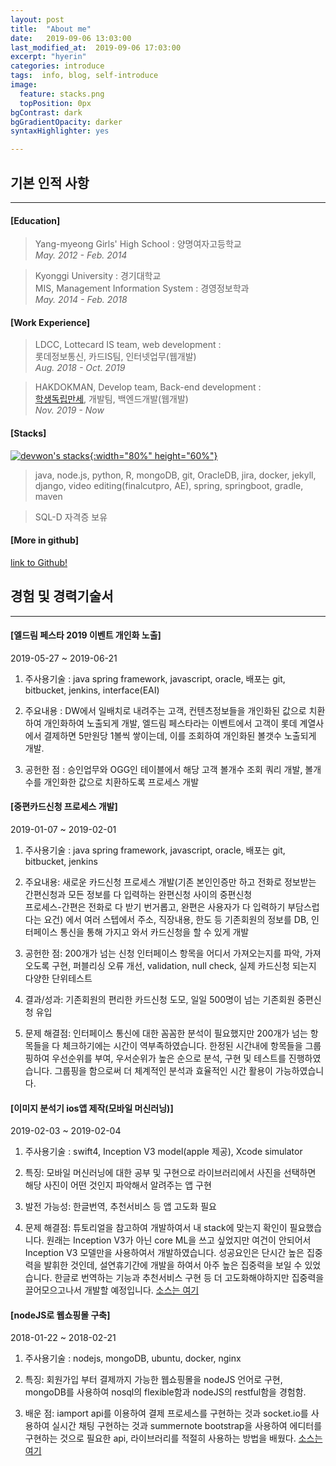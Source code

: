 ```yaml
---
layout: post
title:  "About me"
date:   2019-09-06 13:03:00
last_modified_at:  2019-09-06 17:03:00
excerpt: "hyerin"
categories: introduce
tags:  info, blog, self-introduce
image:
  feature: stacks.png
  topPosition: 0px
bgContrast: dark
bgGradientOpacity: darker
syntaxHighlighter: yes

---
```


## 기본 인적 사항
---
#### [Education]
> Yang-myeong Girls' High School : 양명여자고등학교          
> *May. 2012 - Feb. 2014*

> Kyonggi University : 경기대학교                              
> MIS, Management Information System : 경영정보학과         
> *May. 2014 - Feb. 2018* 


#### [Work Experience]
> LDCC, Lottecard IS team, web development :             
> 롯데정보통신, 카드IS팀, 인터넷업무(웹개발)          
> *Aug. 2018 - Oct. 2019*

> HAKDOKMAN, Develop team, Back-end development :             
> [학생독립만세](https://www.hakdokman.com/), 개발팀, 백엔드개발(웹개발)         
> *Nov. 2019 - Now*

#### [Stacks]
[![devwon's stacks](https://drive.google.com/uc?id=1VRNEXwEcwQkyMF-BSKIdhkMGMUg-FA7C "클릭하여 자세히 보기"){:width="80%" height="60%"}](https://stackshare.io/devwon/my-stack)

> java, node.js, python, R, mongoDB, git, OracleDB, jira, docker, 
> jekyll, django, video editing(finalcutpro, AE), spring, springboot, gradle, maven

> SQL-D 자격증 보유

#### [More in github]
[link to Github!](https://github.com/devwon)

## 경험 및 경력기술서
---
#### [엘드림 페스타 2019 이벤트 개인화 노출] 

2019-05-27 ~ 2019-06-21 

1) 주사용기술 : java spring framework, javascript, oracle, 
              배포는 git, bitbucket, jenkins, interface(EAI) 
              
2) 주요내용 : DW에서 일배치로 내려주는 고객, 컨텐츠정보들을 개인화된 값으로 
            치환하여 개인화하여 노출되게 개발, 엘드림 페스타라는 이벤트에서 
            고객이 롯데 계열사에서 결제하면 5만원당 1볼씩 쌓이는데, 이를 조회하여 
            개인화된 볼갯수 노출되게 개발. 
            
3) 공헌한 점 : 승인업무와 OGG인 테이블에서 해당 고객 볼개수 조회 쿼리 개발,
            볼개수를 개인화한 값으로 치환하도록 프로세스 개발 

#### [중편카드신청 프로세스 개발] 

2019-01-07 ~ 2019-02-01 

1) 주사용기술 : java spring framework, javascript, oracle, 
             배포는 git, bitbucket, jenkins 
             
2) 주요내용: 새로운 카드신청 프로세스 개발(기존 본인인증만 하고 전화로 정보받는 
            간편신청과 모든 정보를 다 입력하는 완편신청 사이의 중편신청  
           프로세스-간편은 전화로 다 받기 번거롭고, 완편은 사용자가 다 입력하기 부담스럽다는 요건)
           에서 여러 스텝에서 주소, 직장내용, 한도 등 기존회원의 정보를 DB, 
           인터페이스 통신을 통해 가지고 와서 카드신청을 할 수 있게 개발
           
3) 공헌한 점: 200개가 넘는 신청 인터페이스 항목을 어디서 가져오는지를 파악, 
            가져오도록 구현, 퍼블리싱 오류 개선, validation, null check, 
            실제 카드신청 되는지 다양한 단위테스트
            
4) 결과/성과: 기존회원의 편리한 카드신청 도모, 일일 500명이 넘는 기존회원 중편신청 유입

5) 문제 해결점: 인터페이스 통신에 대한 꼼꼼한 분석이 필요했지만 200개가 넘는 항목들을 
             다 체크하기에는 시간이 역부족하였습니다. 한정된 시간내에 항목들을 그룹핑하여 
             우선순위를 부여, 우서순위가 높은 순으로 분석, 구현 및 테스트를 진행하였습니다. 
             그룹핑을 함으로써 더 체계적인 분석과 효율적인 시간 활용이 가능하였습니다.

#### [이미지 분석기 ios앱 제작(모바일 머신러닝)] 

2019-02-03 ~ 2019-02-04 

1) 주사용기술 : swift4, Inception V3 model(apple 제공), Xcode simulator

2) 특징: 모바일 머신러닝에 대한 공부 및 구현으로 라이브러리에서 사진을 선택하면
        해당 사진이 어떤 것인지 파악해서 알려주는 앱 구현
        
3) 발전 가능성: 한글번역, 추천서비스 등 앱 고도화 필요 

4) 문제 해결점: 튜토리얼을 참고하여 개발하여서 내 stack에 맞는지 확인이 필요했습니다.
              원래는 Inception V3가 아닌 core ML을 쓰고 싶었지만 여건이 안되어서 
              Inception V3 모델만을 사용하여서 개발하였습니다. 
              성공요인은 단시간 높은 집중력을 발휘한 것인데, 설연휴기간에 개발을 하여서
              아주 높은 집중력을 보일 수 있었습니다. 한글로 번역하는 기능과 추천서비스 구현 등
              더 고도화해야하지만 집중력을 끌어모으고나서 개발할 예정입니다. 
[소스는 여기](https://github.com/devwon/ML-test)

#### [nodeJS로 웹쇼핑몰 구축]

2018-01-22 ~ 2018-02-21 

1) 주사용기술 : nodejs, mongoDB, ubuntu, docker, nginx 

2) 특징: 회원가입 부터 결제까지 가능한 웹쇼핑몰을 nodeJS 언어로 구현, 
        mongoDB를 사용하여 nosql의 flexible함과 nodeJS의 restful함을 경험함.
        
3) 배운 점: iamport api를 이용하여 결제 프로세스를 구현하는 것과 socket.io를 사용하여
          실시간 채팅 구현하는 것과 summernote bootstrap을 사용하여 에디터를 구현하는 것으로
          필요한 api, 라이브러리를 적절히 사용하는 방법을 배웠다. 
[소스는 여기](https://github.com/devwon/nodeShop)
